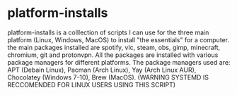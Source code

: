 # platform-installs
platform-installs is a  colllection of scripts I can use for the three main platform (Linux, Windows, MacOS) to install "the essentials" for a computer.
the main packages installed are spotify, vlc, steam, obs, gimp, minecraft, chromium, git and protonvpn.
All the packages are installed with various package managers for different platforms.
The package managers used are: APT (Debain Linux), Pacman (Arch Linux), Yay (Arch Linux AUR), Chocolatey (Windows 7-10), Brew (MacOS).
(WARNING SYSTEMD IS RECCOMENDED FOR LINUX USERS USING THIS SCRIPT)
